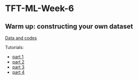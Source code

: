 # TFT-ML-Week-6  

## Warm up: constructing your own dataset  

[Data and codes]()

Tutorials:
* [part 1](https://mp.weixin.qq.com/s/PrQIcpPdngPRjagHUM9nCw)
* [part 2](https://mp.weixin.qq.com/s/V8A9gplTSmesaRcL0GLt2Q)
* [part 3](https://mp.weixin.qq.com/s/KxzYj1nmpIb6sqqf3dyE5g)
* [part 4](https://mp.weixin.qq.com/s/9VDgJ3XnVsN5bWWssAj_qg)
